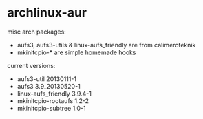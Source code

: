 archlinux-aur
=============

misc arch packages:

* aufs3, aufs3-utils & linux-aufs_friendly are from calimeroteknik
* mkinitcpio-* are simple homemade hooks

current versions:

* aufs3-util                20130111-1
* aufs3                     3.9_20130520-1
* linux-aufs_friendly       3.9.4-1
* mkinitcpio-rootaufs       1.2-2
* mkinitcpio-subtree        1.0-1
